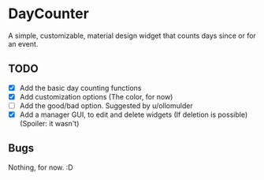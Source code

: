# DayCounter
A simple, customizable, material design widget that counts days since or for an event.

## TODO
- [x] Add the basic day counting functions
- [x] Add customization options (The color, for now)
- [ ] Add the good/bad option. Suggested by u/ollomulder
- [x] Add a manager GUI, to edit and delete widgets (If deletion is possible) (Spoiler: it wasn't)

## Bugs

Nothing, for now. :D
